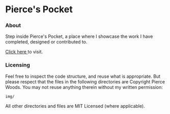 # Pierce's Pocket
<h3><strong>About</strong></h3>

<p>Step inside Pierce's Pocket, a place where I showcase the work I have completed, designed or contributed to.

<a href="https://www.piercespocket.com"> Click here </a> to visit.

</p>

<h3><strong>Licensing</strong></h3>

Feel free to inspect the code structure, and reuse what is appropriate. But please respect that the files in the following directories are Copyright Pierce Woods. You may not reuse anything therein without my written permission:

    img/

All other directories and files are MIT Licensed (where applicable).
